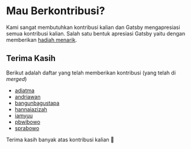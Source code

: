 
# Mau Berkontribusi?

Kami sangat membutuhkan kontribusi kalian dan Gatsby mengapresiasi semua kontribusi kalian. Salah satu bentuk apresiasi Gatsby yaitu dengan memberikan [hadiah menarik](https://www.gatsbyjs.org/contributing/contributor-swag).

## Terima Kasih

Berikut adalah daftar yang telah memberikan kontribusi (yang telah di *merged*)

- [adiatma](https://github.com/adiatma)
- [andriawan](https://github.com/andriawan)
- [bangunbagustapa](https://github.com/bangunbagustapa)
- [hannaiazizah](https://github.com/hannaiazizah)
- [iamyuu](https://github.com/iamyuu)
- [pbwibowo](https://github.com/pbwibowo)
- [sprabowo](https://github.com/sprabowo)


Terima kasih banyak atas kontribusi kalian :purple_heart:

